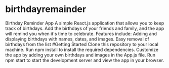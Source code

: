 # birthdayremainder
Birthday Reminder App
A simple React.js application that allows you to keep track of birthdays. Add the birthdays of your friends and family, and the app will remind you when it's time to celebrate. Features include:
Adding and displaying birthdays with names, dates, and images.
Easy removal of birthdays from the list
#Getting Started
Clone this repository to your local machine.
Run npm install to install the required dependencies.
Customize the app by adding your own birthdays and images in the App.js file.
Run npm start to start the development server and view the app in your browser.
